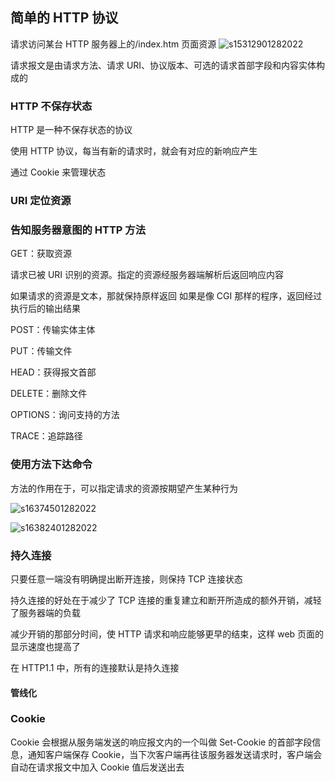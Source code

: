 ## 简单的 HTTP 协议

请求访问某台 HTTP 服务器上的/index.htm 页面资源
![s15312901282022](http://r5szzqele.hn-bkt.clouddn.com/tj-blog/s15312901282022.png)

请求报文是由请求方法、请求 URI、协议版本、可选的请求首部字段和内容实体构成的

### HTTP 不保存状态

HTTP 是一种不保存状态的协议

使用 HTTP 协议，每当有新的请求时，就会有对应的新响应产生

通过 Cookie 来管理状态

### URI 定位资源

### 告知服务器意图的 HTTP 方法

GET：获取资源

请求已被 URI 识别的资源。指定的资源经服务器端解析后返回响应内容

如果请求的资源是文本，那就保持原样返回
如果是像 CGI 那样的程序，返回经过执行后的输出结果

POST：传输实体主体

PUT：传输文件

HEAD：获得报文首部

DELETE：删除文件

OPTIONS：询问支持的方法

TRACE：追踪路径

### 使用方法下达命令

方法的作用在于，可以指定请求的资源按期望产生某种行为

![s16374501282022](http://r5szzqele.hn-bkt.clouddn.com/tj-blog/s16374501282022.png)

![s16382401282022](http://r5szzqele.hn-bkt.clouddn.com/tj-blog/s16382401282022.png)

### 持久连接

只要任意一端没有明确提出断开连接，则保持 TCP 连接状态

持久连接的好处在于减少了 TCP 连接的重复建立和断开所造成的额外开销，减轻了服务器端的负载

减少开销的那部分时间，使 HTTP 请求和响应能够更早的结束，这样 web 页面的显示速度也提高了

在 HTTP1.1 中，所有的连接默认是持久连接

#### 管线化

### Cookie

Cookie 会根据从服务端发送的响应报文内的一个叫做 Set-Cookie 的首部字段信息，通知客户端保存 Cookie，当下次客户端再往该服务器发送请求时，客户端会自动在请求报文中加入 Cookie 值后发送出去


